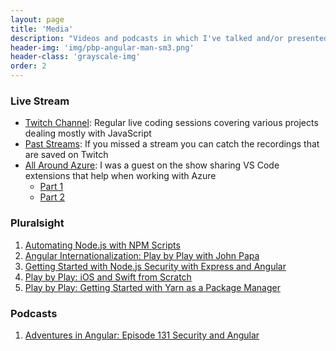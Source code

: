 ```yaml
---
layout: page
title: 'Media'
description: "Videos and podcasts in which I've talked and/or presented something."
header-img: 'img/pbp-angular-man-sm3.png'
header-class: 'grayscale-img'
order: 2
---
```


### Live Stream

- [Twitch Channel](https://twitch.tv/clarkio): Regular live coding sessions covering various projects dealing mostly with JavaScript
- [Past Streams](https://twitch.tv/clarkio/videos): If you missed a stream you can catch the recordings that are saved on Twitch
- [All Around Azure](https://blog.allaroundazure.com/): I was a guest on the show sharing VS Code extensions that help when working with Azure
  - [Part 1](https://www.youtube.com/watch?v=CTwjrxwWoLQ)
  - [Part 2](https://www.youtube.com/watch?v=rTAWOxr210Y)

### Pluralsight

1. [Automating Node.js with NPM Scripts](https://www.pluralsight.com/courses/automating-nodejs-npm-scripts)
1. [Angular Internationalization: Play by Play with John Papa](http://bit.ly/1Q6XrJI)
1. [Getting Started with Node.js Security with Express and Angular](http://bit.ly/2cJyxhD)
1. [Play by Play: iOS and Swift from Scratch](http://bit.ly/2nvJY1j)
1. [Play by Play: Getting Started with Yarn as a Package Manager](https://www.pluralsight.com/courses/play-by-play-yarn-package-manager)

### Podcasts

1. [Adventures in Angular: Episode 131 Security and Angular](http://bit.ly/2nKfCZU)
